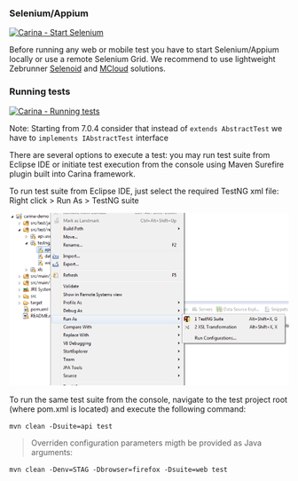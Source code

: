 ### Selenium/Appium

[![Carina - Start Selenium](https://raw.githubusercontent.com/qaprosoft/carina/master/docs/img/video.png)](https://youtu.be/YGXsVoEY74M)

Before running any web or mobile test you have to start Selenium/Appium locally or use a remote Selenium Grid. 
We recommend to use lightweight Zebrunner [Selenoid](https://github.com/zebrunner/selenoid) and [MCloud](https://github.com/zebrunner/mcloud) solutions.

### Running tests

[![Carina - Running tests](http://img.youtube.com/vi/QGHCezE-d-I/0.jpg)](https://youtu.be/QGHCezE-d-I)

Note: Starting from 7.0.4 consider that instead of `extends AbstractTest` we have to `implements IAbstractTest` interface

There are several options to execute a test: you may run test suite from Eclipse IDE or initiate test execution from the console using Maven Surefire plugin built into Carina framework.

To run test suite from Eclipse IDE, just select the required TestNG xml file: Right click > Run As > TestNG suite

![Execution from Eclipse IDE](img/006-Configuration-and-execution.png)

To run the same test suite from the console, navigate to the test project root (where pom.xml is located) and execute the following command:

```
mvn clean -Dsuite=api test
```

> Overriden configuration parameters migth be provided as Java arguments:
```
mvn clean -Denv=STAG -Dbrowser=firefox -Dsuite=web test
```
